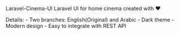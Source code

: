 Laravel-Cinema-UI
Laravel UI for home cinema created with ❤

Details:
     - Two branches: English(Original) and Arabic
     - Dark theme
     - Modern design
     - Easy to integrate with REST API
